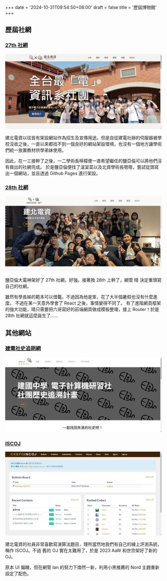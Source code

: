 +++
date = '2024-10-31T09:54:50+08:00'
draft = false
title = '歷屆博物館'
+++

## 歷屆社網

### [27th 社網](https://27th.ckefgisc.org)

![](images/27th_website.png)

建北電資以往皆有架設網站作為招生及宣傳用途。但是自從建電社辦的伺服器被學校沒收之後，一直以來都找不到一個良好的網站架設環境，也沒有一個地方讓學術們統一放置教材供學弟妹使用。

因此，在一三接幹了之後，一二學術長檸檬便一直希望繼任的鹽亞倫可以將他們沒有做出的社網完成。 於是鹽亞倫便找了溫室菜以及北資學術長嗯嗯，嘗試從頭寫出一個網站，並且透過 Github Pages 進行架設。

### [28th 社網](https://28th.ckefgisc.org)

![](images/28th_website.png)

鹽亞倫大電神架好了 27th 社網，好強。接著換 28th 上幹了，網管 晴 決定重頭寫自己的社網。

雖然有學長姊的範本可以借鑑，不過因為他是笨，花了大半個暑假也沒有什麼進度。 不過在某一天意外學會了 React 之後，事情變得不同了。 有了進階網頁框架的強大功能，晴只需要把六哥寫好的前端網頁做成模板整理，接上 Router！於是 28th 社網就這麼誕生了……

## 其他網站

### [建電社史追朔網](https://history.ckeisc.org/)

![](images/ckeisc_history_website.png)

### [ISCOJ](https://iscoj.fg.tp.edu.tw/)

![](images/iscoj.png)

建北電資的社員非常喜歡寫演算法題目，理所當然地我們有自己的線上評測系統，稱作 ISCOJ。不過 舊的 OJ 實在太難用了，於是 2023 AaW 和世宗架好了新的 OJ。

原本 UI 偏醜，但在網管 Ian 的努力下煥然一新，利用小黑推薦的 Nord 主題重新設定了配色。
